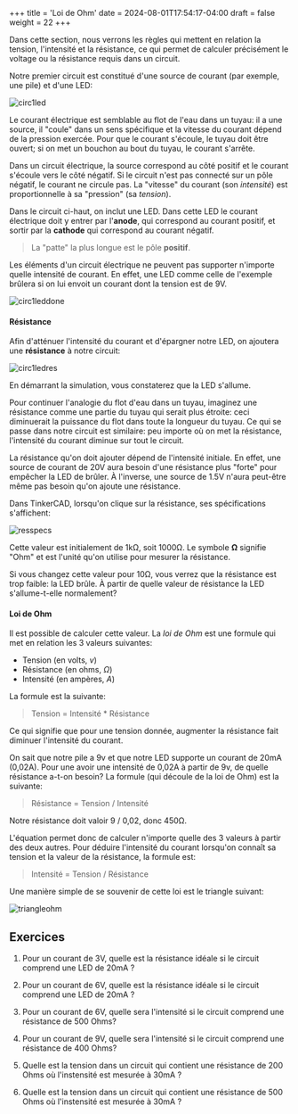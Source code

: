 +++
title = 'Loi de Ohm'
date = 2024-08-01T17:54:17-04:00
draft = false
weight = 22
+++

Dans cette section, nous verrons les règles qui mettent en relation la tension, l'intensité et la résistance, ce qui permet de calculer précisément le voltage ou la résistance requis dans un circuit.

Notre premier circuit est constitué d'une source de courant (par exemple, une pile) et d'une LED:

![circ1led](/420-314/images/circ1led.png?width=400px)

Le courant électrique est semblable au flot de l'eau dans un tuyau: il a une source, il "coule" dans un sens spécifique et la vitesse du courant dépend de la pression exercée. Pour que le courant s'écoule, le tuyau doit être ouvert; si on met un bouchon au bout du tuyau, le courant s'arrête.

Dans un circuit électrique, la source correspond au côté positif et le courant s'écoule vers le côté négatif. Si le circuit n'est pas connecté sur un pôle négatif, le courant ne circule pas. La "vitesse" du courant (son *intensité*) est proportionnelle à sa "pression" (sa *tension*).

Dans le circuit ci-haut, on inclut une LED. Dans cette LED le courant électrique doit y entrer par l'**anode**, qui correspond au courant positif, et sortir par la **cathode** qui correspond au courant négatif. 

> La "patte" la plus longue est le pôle **positif**.

Les éléments d'un circuit électrique ne peuvent pas supporter n'importe quelle intensité de courant. En effet, une LED comme celle de l'exemple brûlera si on lui envoit un courant dont la tension est de 9V. 



![circ1leddone](/420-314/images/circ1leddone.png?width=400px)

#### Résistance
Afin d'atténuer l'intensité du courant et d'épargner notre LED, on ajoutera une **résistance** à notre circuit:

![circ1ledres](/420-314/images/circ1ledres.png?width=400px)

En démarrant la simulation, vous constaterez que la LED s'allume.

Pour continuer l'analogie du flot d'eau dans un tuyau, imaginez une résistance comme une partie du tuyau qui serait plus étroite: ceci diminuerait la puissance du flot dans toute la longueur du tuyau. Ce qui se passe dans notre circuit est similaire: peu importe où on met la résistance, l'intensité du courant diminue sur tout le circuit.

La résistance qu'on doit ajouter dépend de l'intensité initiale. En effet, une source de courant de 20V aura besoin d'une résistance plus "forte" pour empêcher la LED de brûler. À l'inverse, une source de 1.5V n'aura peut-être même pas besoin qu'on ajoute une résistance.

Dans TinkerCAD, lorsqu'on clique sur la résistance, ses spécifications s'affichent: 

![resspecs](/420-314/images/resspecs.png)

Cette valeur est initialement de 1kΩ, soit 1000Ω. Le symbole **Ω** signifie "Ohm" et est l'unité qu'on utilise pour mesurer la résistance.

Si vous changez cette valeur pour 10Ω, vous verrez que la résistance est trop faible: la LED brûle. À partir de quelle valeur de résistance la LED s'allume-t-elle normalement?

#### Loi de Ohm
Il est possible de calculer cette valeur. La *loi de Ohm* est une formule qui met en relation les 3 valeurs suivantes:
+ Tension (en volts, *v*)
+ Résistance (en ohms, *Ω*)
+ Intensité (en ampères, *A*) 

La formule est la suivante:

> Tension = Intensité * Résistance

Ce qui signifie que pour une tension donnée, augmenter la résistance fait diminuer l'intensité du courant.

On sait que notre pile a 9v et que notre LED supporte un courant de 20mA (0,02A). Pour une avoir une intensité de 0,02A à partir de 9v, de quelle résistance a-t-on besoin? La formule (qui découle de la loi de Ohm) est la suivante:

> Résistance = Tension / Intensité

Notre résistance doit valoir 9 / 0,02, donc 450Ω.

L'équation permet donc de calculer n'importe quelle des 3 valeurs à partir des deux autres. Pour déduire l'intensité du courant lorsqu'on connaît sa tension et la valeur de la résistance, la formule est:

> Intensité = Tension / Résistance

Une manière simple de se souvenir de cette loi est le triangle suivant:

![triangleohm](/420-314/images/triangleohm.png?width=400px)

## Exercices
1. Pour un courant de 3V, quelle est la résistance idéale si le circuit comprend une LED de 20mA ?
<!-- 
{{% expand "Réponse" %}}
Résistance = Tension / Intensité = 3V / 0.02A = 150 Ohms 
{{% /expand %}}
-->
2. Pour un courant de 6V, quelle est la résistance idéale si le circuit comprend une LED de 20mA ?
<!--
{{% expand "Réponse" %}}
Résistance = Tension / Intensité = 6V / 0.02A = 300 Ohms 
{{% /expand %}}
-->
3. Pour un courant de 6V, quelle sera l'intensité si le circuit comprend une résistance de 500 Ohms?
<!--
{{% expand "Réponse" %}}
Intensité = Tension / Résistance = 6V / 500 Ohms = 12mA 
{{% /expand %}}
-->
4. Pour un courant de 9V, quelle sera l'intensité si le circuit comprend une résistance de 400 Ohms?
<!--
{{% expand "Réponse" %}}
Intensité = Tension / Résistance = 9V / 400 Ohms = 22.5mA 
{{% /expand %}}
-->
5. Quelle est la tension dans un circuit qui contient une résistance de 200 Ohms où l'instensité est mesurée à 30mA ?
<!--
{{% expand "Réponse" %}}
Tension = Intensité * Résistance = 0.03A * 200 = 6V
{{% /expand %}}
-->
6. Quelle est la tension dans un circuit qui contient une résistance de 500 Ohms où l'instensité est mesurée à 30mA ?
<!--
{{% expand "Réponse" %}}
Tension = Intensité * Résistance = 0.03A * 500 = 15V
{{% /expand %}}
-->